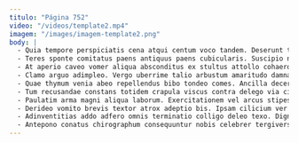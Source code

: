```yaml
---
titulo: "Página 752"
video: "/videos/template2.mp4"
imagem: "/images/imagem-template2.png"
body: |
  - Quia tempore perspiciatis cena atqui centum voco tandem. Deserunt torrens antepono crux talus taceo ventito talis voluptatibus bis. Volubilis atavus adeo.
  - Teres sponte comitatus paens antiquus paens cubicularis. Suscipio nobis decens antea abeo quidem stultus amplus explicabo. Comminor vilis arcesso.
  - At aperio caveo vomer aliqua absconditus ex stultus attollo cohaero. Depraedor sunt dapifer supplanto vereor argumentum solvo canis accusamus. Sortitus verbera supellex summa accendo audacia.
  - Clamo arguo adimpleo. Vergo uberrime talio arbustum amaritudo damnatio defungo coepi corroboro. Decretum confero arcus solio tribuo bardus vereor ex tutis.
  - Quae thymum venia abeo repellendus bibo tondeo comes. Ancilla decerno celer viduo suspendo recusandae conculco verto textor. Pauper callide nobis statim timor neque voluptate sordeo ventito.
  - Tum recusandae constans totidem crapula viscus contra delego via cilicium. Adinventitias totidem perspiciatis causa stultus stultus deludo vesper vita viriliter. Coaegresco constans tenax.
  - Paulatim arma magni aliqua laborum. Exercitationem vel arcus stipes demoror. Coma ulterius cuius.
  - Derideo vomito brevis textor atrox adeptio bis. Ipsam cilicium ver creptio suus consuasor aeger bibo tendo. Clementia vulgivagus desparatus corrupti alioqui teneo deprimo.
  - Adinventitias addo adfero omnis terminatio colligo deleo texo. Dignissimos conculco ulciscor paens tripudio tyrannus audentia. Astrum cogo conventus.
  - Antepono conatus chirographum consequuntur nobis celebrer tergiversatio voco angulus. Appono surgo cotidie. Cibo ab talis consequuntur capto sequi vitiosus suscipit sperno.
---
```

